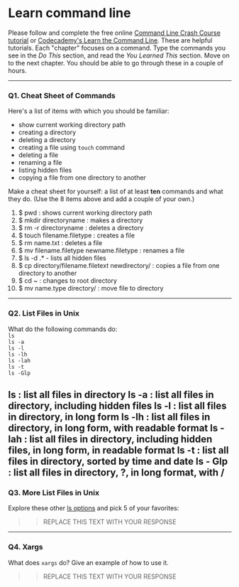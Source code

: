 # Learn command line

Please follow and complete the free online [Command Line Crash Course
tutorial](https://web.archive.org/web/20160708171659/http://cli.learncodethehardway.org/book/) or [Codecademy's Learn the Command Line](https://www.codecademy.com/learn/learn-the-command-line). These are helpful tutorials. Each "chapter" focuses on a command. Type the commands you see in the _Do This_ section, and read the _You Learned This_ section. Move on to the next chapter. You should be able to go through these in a couple of hours.

---

### Q1.  Cheat Sheet of Commands  

Here's a list of items with which you should be familiar:  
* show current working directory path
* creating a directory
* deleting a directory
* creating a file using `touch` command
* deleting a file
* renaming a file
* listing hidden files
* copying a file from one directory to another

Make a cheat sheet for yourself: a list of at least **ten** commands and what they do.  (Use the 8 items above and add a couple of your own.)  

> > 
1. $ pwd : shows current working directory path
2. $ mkdir directoryname : makes a directory
3. $ rm -r directoryname	: deletes a directory
4. $ touch filename.filetype : creates a file
5. $ rm name.txt : deletes a file
6. $ mv filename.filetype newname.filetype : renames a file
7. $ ls -d .* - lists all hidden files
8. $ cp directory/filename.filetext newdirectory/ : copies a file from one directory to another
9. $ cd ~ : changes to root directory 
10. $ mv name.type directory/ : move file to directory

---

### Q2.  List Files in Unix   

What do the following commands do:  
`ls`  
`ls -a`  
`ls -l`  
`ls -lh`  
`ls -lah`  
`ls -t`  
`ls -Glp`  

> > 
ls : list all files in directory
ls -a : list all files in directory, including hidden files
ls -l : list all files in directory, in long form
ls -lh : list all files in directory, in long form, with readable format
ls -lah : list all files in directory, including hidden files, in long form, in readable format
ls -t : list all files in directory, sorted by time and date
ls - Glp : list all files in directory, ?, in long format, with /
---

### Q3.  More List Files in Unix  

Explore these other [ls options](http://www.techonthenet.com/unix/basic/ls.php) and pick 5 of your favorites:

> > REPLACE THIS TEXT WITH YOUR RESPONSE

---

### Q4.  Xargs   

What does `xargs` do? Give an example of how to use it.

> > REPLACE THIS TEXT WITH YOUR RESPONSE

 

